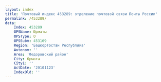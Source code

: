 ```yaml
---
layout: index
title: 'Почтовый индекс 453289: отделение почтовой связи Почты России'
permalink: /453289/
data:
    Index: 453289
    OPSName: Юрматы
    OPSType: О
    OPSSubm: 453169
    Region: 'Башкортостан Республика'
    Autonom: ''
    Area: 'Федоровский район'
    City: Юрматы
    City1: ''
    ActDate: '20101123'
    IndexOld: ''
---
```

